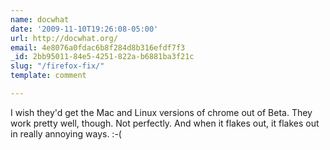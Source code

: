 ```yaml
---
name: docwhat
date: '2009-11-10T19:26:08-05:00'
url: http://docwhat.org/
email: 4e8076a0fdac6b8f284d8b316efdf7f3
_id: 2bb95011-84e5-4251-822a-b6881ba3f21c
slug: "/firefox-fix/"
template: comment

---
```


I wish they'd get the Mac and Linux versions of chrome out of Beta.  They work pretty well, though.  Not perfectly.  And when it flakes out, it flakes out in really annoying ways. :-(
